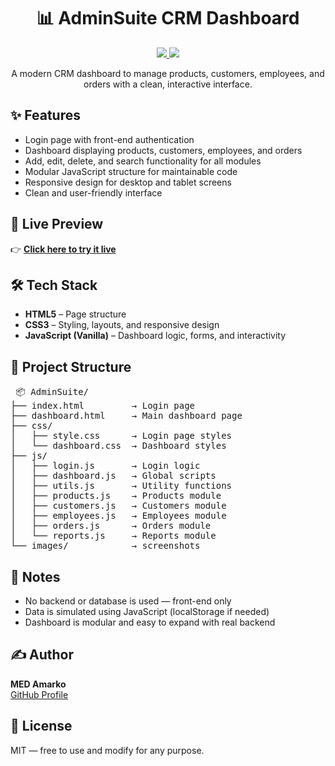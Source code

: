 <h1 align="center">📊 AdminSuite CRM Dashboard</h1>
<p align="center"> <a href="https://amarko-med.github.io/AdminSuite/"> <img src="https://img.shields.io/badge/Live%20Preview-Click%20Here-purple?style=for-the-badge"> </a> 
  <a href="https://github.com/amarko-med"> <img src="https://img.shields.io/badge/By-MED%20Amarko-blueviolet?style=for-the-badge"> </a> 
</p> <p align="center"> A modern CRM dashboard to manage products, customers, employees, and orders with a clean, interactive interface. </p>
<h2>✨ Features</h2>
<ul> <li>Login page with front-end authentication</li>
  <li>Dashboard displaying products, customers, employees, and orders</li> 
  <li>Add, edit, delete, and search functionality for all modules</li> 
  <li>Modular JavaScript structure for maintainable code</li> 
  <li>Responsive design for desktop and tablet screens</li> 
  <li>Clean and user-friendly interface</li> </ul>
<h2>🔗 Live Preview</h2> 
 <p> 👉 <a href="https://amarko-med.github.io/AdminSuite/" target="_blank"><strong>Click here to try it live</strong></a> </p>
<h2>🛠️ Tech Stack</h2> 
<ul> <li><strong>HTML5</strong> – Page structure</li> 
  <li><strong>CSS3</strong> – Styling, layouts, and responsive design</li> 
  <li><strong>JavaScript (Vanilla)</strong> – Dashboard logic, forms, and interactivity</li> </ul>
<h2>📁 Project Structure</h2> 
<pre> 📦 AdminSuite/
├── index.html         → Login page
├── dashboard.html     → Main dashboard page
├── css/
│   ├── style.css      → Login page styles
│   └── dashboard.css  → Dashboard styles
├── js/
│   ├── login.js       → Login logic
│   ├── dashboard.js   → Global scripts
│   ├── utils.js       → Utility functions
│   ├── products.js    → Products module
│   ├── customers.js   → Customers module
│   ├── employees.js   → Employees module
│   ├── orders.js      → Orders module
│   └── reports.js     → Reports module
└── images/            → screenshots</pre>
<h2>📌 Notes</h2> <ul> <li>No backend or database is used — front-end only</li> 
  <li>Data is simulated using JavaScript (localStorage if needed)</li> 
  <li>Dashboard is modular and easy to expand with real backend</li> </ul>
<h2>✍️ Author</h2> 
<p> <strong>MED Amarko</strong><br> <a href="https://github.com/amarko-med">GitHub Profile</a> </p>
<h2>📃 License</h2> 
<p>MIT — free to use and modify for any purpose.</p>
